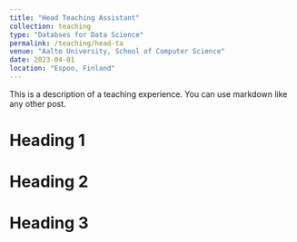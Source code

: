 ```yaml
---
title: "Head Teaching Assistant"
collection: teaching
type: "Databses for Data Science"
permalink: /teaching/head-ta
venue: "Aalto University, School of Computer Science"
date: 2023-04-01
location: "Espoo, Finland"
---
```


This is a description of a teaching experience. You can use markdown like any other post.

Heading 1
======

Heading 2
======

Heading 3
======
